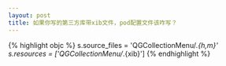 ```yaml
---
layout: post
title: 如果你写的第三方库带xib文件，pod配置文件该咋写？ 
---
```


{% highlight objc %}
	s.source_files = 'QGCollectionMenu/*.{h,m}'
  	s.resources = ['QGCollectionMenu/*.{xib}']
{% endhighlight %}
